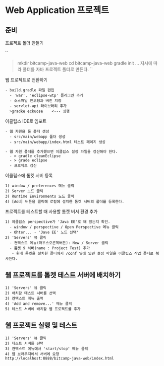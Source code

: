 
# Web Application 프로젝트

## 준비 

프로젝트 폴더 만들기

``

>mkdir bitcamp-java-web
>cd bitcamp-java-web
>gradle init
... 지시에 따라 폴더를 자바 프로젝트 폴더로 만든다.
``

웹 프로젝트로 전환하기
```
- build.gradle 파일 편집
  - 'war', 'eclipse-wtp' 플러그인 추가
  - 소스파일 인코딩과 버전 지정
  - servlet-api 라이브러리 추가
  >gradke eckuose    <--- 싱행
```
   
   
이클립스 IDE로 임포트
```
- 웹 자원을 둘 폴더 생성
  - src/main/webapp 폴더 생성
  - src/main/webapp/index.html 테스트 페이지 생성
  
- 웹 자원 폴더를 추가했으면 이클립스 설정 파일을 갱신해야 한다.
  - > gradle cleanEclipse
  - > grade eclipse
  - 프로젝트 갱신
```

이클립스에 톰켓 서버 등록
```
1) window / preferences 메뉴 클릭
2) Server 노드 클릭
3) Runtime Environments 노드 클릭
4) [Add] 버튼을 클릭해 로컬에 설치한 톰켓 서버의 폴더를 등록한다.
```
  
프로젝트를 테스트할 때 사용할 톰켓 버서 환경 추가
```
1) 이클립스 perspective가 'Java EE'로 돼 있는지 확인.
  - window / perspective / Open Perspective 메뉴 클릭 
  - Ohter... - 'Jave EE' 노드 선택'
2) 'Servers' 뷰 클릭
  - 컨텍스트 메뉴(마우스오른쪽버튼): New / Server 클릭
  - 톰켓 9 서버(name : Project Test) 추가
   - 원래 톰켓을 설치한 폴더에서 /conf 밑에 있던 설정 파일을 이클립스 작업 폴더로 복사한다.
```
  
## 웹 프로젝트를 톰켓 테스트 서버에 배치하기
  
```
1) 'Servers' 뷰 클릭
2) 배치할 테스트 서버를 선택
3) 컨텍스트 메뉴 출력
4) 'Add and remove...' 메뉴 클릭
5) 테스트 서버에 배치할 웹 프로젝트를 추가
```
  
## 웹 프로젝트 실행 및 테스트
```
1) 'Servers' 뷰 클릭
2) 테스트 서버를 선택
3) 컨텍스트 메뉴에서 'start/stop' 메뉴 클릭
4) 웹 브라우저에서 서버에 요청
http://localhost:8888/bitcamp-java-web/index.html
```
  
  
  
  
  
  
  
  